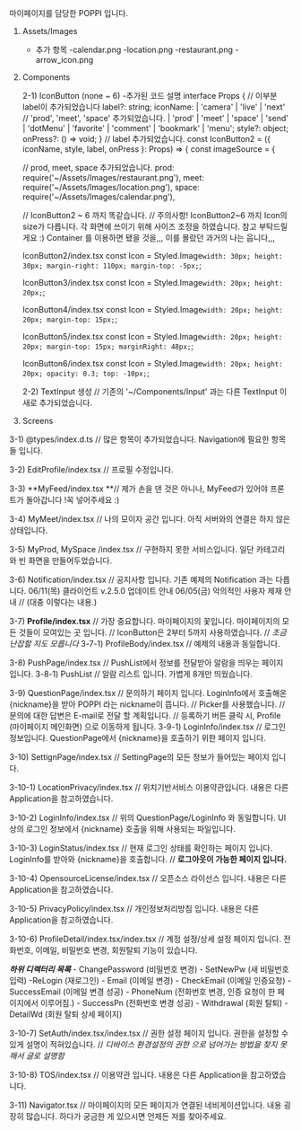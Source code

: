 마이페이지를 담당한 POPPI 입니다.

1. Assets/Images
    - 추가 항목
      -calendar.png
      -location.png
      -restaurant.png
      -arrow_icon.png
     
2. Components

    2-1) IconButton (none ~ 6)
      -추가된 코드 설명
            interface Props {
              // 이부분 label이 추가되었습니다 
      label?: string;
      iconName:
        | 'camera'
        | 'live'
        | 'next'
        // 'prod', 'meet', 'space' 추가되었습니다.
        | 'prod'
        | 'meet'
        | 'space'
        | 'send'
        | 'dotMenu'
        | 'favorite'
        | 'comment'
        | 'bookmark'
        | 'menu';
      style?: object;
      onPress?: () => void;
    }
    // label 추가되었습니다.
    const IconButton2 = ({ iconName, style, label, onPress }: Props) => {
      const imageSource = {

    // prod, meet, space 추가되었습니다.
    prod: require('~/Assets/Images/restaurant.png'),
    meet: require('~/Assets/Images/location.png'),
    space: require('~/Assets/Images/calendar.png'),

      // IconButton2 ~ 6 까지 똑같습니다.
      // 주의사항! IconButton2~6 까지 Icon의 size가 다릅니다. 각 화면에 쓰이기 위해 사이즈 조정을 하였습니다. 참고 부탁드릴게요 :)
                  Container 를 이용하면 됐을 것을,,, 이를 몰랐던 과거의 나는 웁니다,,,

      IconButton2/index.tsx
      const Icon = Styled.Image`
          width: 30px;
          height: 30px;
          margin-right: 110px;
          margin-top: -5px;
        `;

      IconButton3/index.tsx
      const Icon = Styled.Image`
          width: 20px;
          height: 20px;
        `;

      IconButton4/index.tsx
      const Icon = Styled.Image`
          width: 20px;
          height: 20px;
          margin-top: 15px;
        `;

      IconButton5/index.tsx
      const Icon = Styled.Image`
          width: 20px;
          height: 20px;
          margin-top: 15px;
          marginRight: 48px;
        `;

      IconButton6/index.tsx
      const Icon = Styled.Image`
          width: 20px;
          height: 20px;
          opacity: 0.3;
          top: -10px;
        `;
       
     2-2) TextInput 생성
     // 기존의 '~/Components/Input' 과는 다른 TextInput 이 새로 추가되었습니다.

3. Screens

  3-1) @types/index.d.ts
      // 많은 항목이 추가되었습니다. Navigation에 필요한 항목들 입니다.
  
  3-2) EditProfile/index.tsx
      // 프로필 수정입니다.
      
  3-3) **MyFeed/index.tsx
      **// 제가 손을 댄 것은 아니나, MyFeed가 있어야 프론트가 돌아갑니다 !꼭 넣어주세요 :)
    
  3-4) MyMeet/index.tsx
      // 나의 모이자 공간 입니다. 아직 서버와의 연결은 하지 않은 상태입니다.
      
  3-5) MyProd, MySpace /index.tsx
      // 구현하지 못한 서비스입니다. 일단 카테고리와 빈 화면을 만들어두었습니다.
      
  3-6) Notification/index.tsx
      // 공지사항 입니다. 기존 예제의 Notification 과는 다릅니다.
      <LabelContainer>
        <Label>06/11(목) 클라이언트 v.2.5.0 업데이트 안내</Label>
      </LabelContainer>
      <LabelContainer>
        <Label>06/05(금) 악의적인 사용자 제재 안내</Label>
      </LabelContainer>
      // (대충 이렇다는 내용.)
      
  3-7) **Profile/index.tsx**
      // 가장 중요합니다. 마이페이지의 꽃입니다. 마이페이지의 모든 것들이 모여있는 곳 입니다.
      // IconButton은 2부터 5까지 사용하였습니다.
      // *조금 난잡할 지도 모릅니다*
      3-7-1) ProfileBody/index.tsx
              // 예제의 내용과 동일합니다.
              
  3-8) PushPage/index.tsx
      // PushList에서 정보를 전달받아 알람을 띄우는 페이지 입니다.
      3-8-1) PushList
              // 알람 리스트 입니다. 가볍게 8개만 띄웠습니다.
              
  3-9) QuestionPage/index.tsx
      // 문의하기 페이지 입니다. LoginInfo에서 호출해온 {nickname}을 받아 POPPI 라는 nickname이 뜹니다.
      // Picker를 사용했습니다.
      // 문의에 대한 답변은 E-mail로 전달 할 계획입니다.
      // 등록하기 버튼 클릭 시, Profile (마이페이지 메인화면) 으로 이동하게 됩니다.
      3-9-1) LoginInfo/index.tsx
              // 로그인 정보입니다. QuestionPage에서 {nickname}을 호출하기 위한 페이지 입니다.

  3-10) SettignPage/index.tsx
        // SettingPage의 모든 정보가 들어있는 페이지 입니다. 
        
   3-10-1) LocationPrivacy/index.tsx
            // 위치기반서비스 이용약관입니다. 내용은 다른 Application을 참고하였습니다.
  
   3-10-2) LoginInfo/index.tsx
            // 위의 QuestionPage/LoginInfo 와 동일합니다. UI 상의 로그인 정보에서 {nickname} 호출을 위해 사용되는 파일입니다.
  
   3-10-3) LoginStatus/index.tsx
            // 현재 로그인 상태를 확인하는 페이지 입니다. LoginInfo를 받아와 {nickname}을 호출합니다.
            // **로그아웃이 가능한 페이지 입니다.**
  
   3-10-4) OpensourceLicense/index.tsx
            // 오픈소스 라이선스 입니다. 내용은 다른 Application을 참고하였습니다.
   
   3-10-5) PrivacyPolicy/index.tsx
            // 개인정보처리방침 입니다. 내용은 다른 Application을 참고하였습니다.
  
   3-10-6) ProfileDetail/index.tsx/index.tsx
            // 계정 설정/상세 설정 페이지 입니다. 전화번호, 이메일, 비밀번호 변경, 회원탈퇴 기능이 있습니다.
   
   ***하위 디렉터리 목록***
       - ChangePassword          (비밀번호 변경)
         - SetNewPw              (새 비밀번호 입력)
           -ReLogin              (재로그인)
       - Email                   (이메일 변경)
         - CheckEmail            (이메일 인증요청)
           -SuccessEmail         (이메일 변경 성공)
       - PhoneNum                (전화번호 변경, 인증 요청이 한 페이지에서 이루어짐.)
         - SuccessPn             (전화번호 변경 성공)
       - Withdrawal              (회원 탈퇴)
         - DetailWd              (회원 탈퇴 상세 페이지)
                
   3-10-7) SetAuth/index.tsx/index.tsx
            // 권한 설정 페이지 입니다. 권한을 설정할 수 있게 설명이 적혀있습니다. 
            // *디바이스 환경설정의 권한 으로 넘어가는 방법을 찾지 못해서 글로 설명함*
              
   3-10-8) TOS/index.tsx
            // 이용약관 입니다. 내용은 다른 Application을 참고하였습니다.
  
  3-11) Navigator.tsx
        // 마이페이지의 모든 페이지가 연결된 네비게이션입니다. 내용 굉장히 많습니다. 하다가 궁금한 게 있으시면 언제든 저를 찾아주세요.
